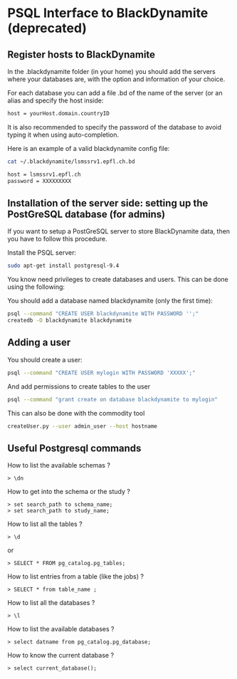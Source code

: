 # PSQL Interface to BlackDynamite (deprecated)

## Register hosts to BlackDynamite

In the .blackdynamite folder (in your home) you should add the servers where your databases are, with the option and information of your choice.

For each database you can add a file .bd of the name of the server (or an alias and specify the host inside:

```bash
host = yourHost.domain.countryID
```

It is also recommended to specify the password of the database to avoid typing it when using auto-completion.

Here is an example of a valid blackdynamite config file:

```bash
cat ~/.blackdynamite/lsmssrv1.epfl.ch.bd
```

```bash
host = lsmssrv1.epfl.ch
password = XXXXXXXXX 
```

## Installation of the server side: setting up the PostGreSQL database (for admins)

If you want to setup a PostGreSQL server to store BlackDynamite data,
then you have to follow this procedure.

Install the PSQL server:
```bash
sudo apt-get install postgresql-9.4
```

You know need privileges to create databases and users.
This can be done using the following:

You should add a database named blackdynamite (only the first time):
```bash
psql --command "CREATE USER blackdynamite WITH PASSWORD '';"
createdb -O blackdynamite blackdynamite
```

## Adding a user

You should create a user:
```bash
psql --command "CREATE USER mylogin WITH PASSWORD 'XXXXX';"
```

And add permissions to create tables to the user
```bash
psql --command "grant create on database blackdynamite to mylogin"
```

This can also be done with the commodity tool
```bash
createUser.py --user admin_user --host hostname
```

## Useful Postgresql commands

How to list the available schemas ?
```psql
> \dn
```

How to get into the schema or the study ?
```psql
> set search_path to schema_name;
> set search_path to study_name;
```


How to list all the tables ?
```psql
> \d
```
or 
```psql
> SELECT * FROM pg_catalog.pg_tables;
```



How to list entries from a table (like the jobs) ?
```psql
> SELECT * from table_name ;
```

How to list all the databases ?
```psql
> \l
```

How to list the available databases ?

```psql
> select datname from pg_catalog.pg_database;
```

How to know the current database ?

```psql
> select current_database();
```
